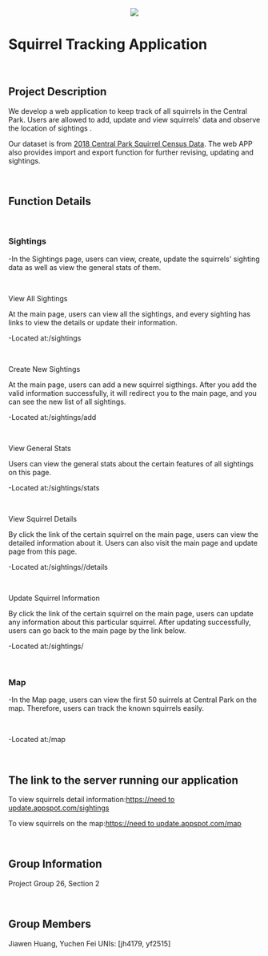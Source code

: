 <div align="center">
<img src="https://img.icons8.com/cute-clipart/64/000000/nut.png">
</div>

<table>
<h1>Squirrel Tracking Application
</h1>
<br>
<h2>Project Description
</h2>
<p>We develop a web application to keep track of all squirrels in the Central Park. Users are allowed to add, update and view squirrels' data and observe the location of sightings .</p>
<p>Our dataset is from <a href='https://data.cityofnewyork.us/api/views/vfnx-vebw/rows.csv'>2018 Central Park Squirrel Census Data</a>. The web APP also provides import and export function for further revising, updating and sightings.</p>
<br>
<h2>Function Details</h2>
<br>
<h3>Sightings</h3>
<p>-In the Sightings page, users can view, create, update the squirrels' sighting data as well as view the general stats of them.</p>
<br>
<p>View All Sightings</p>
<p>At the main page, users can view all the sightings, and every sighting has links to view the details or update their information.</p>
<p>-Located at:/sightings</p>
<br>
<p>Create New Sightings</p>
<p>At the main page, users can add a new squirrel sigthings. After you add the valid information successfully, it will redirect you to the main page, and you can see the new list of all sightings. </p>
<p>-Located at:/sightings/add</p>
<br>
<p>View General Stats</p>
<p>Users can view the general stats about the certain features of all sightings on this page.</p>
<p>-Located at:/sightings/stats</p>
<br>
<p>View Squirrel Details</p>
<p>By click the link of the certain squirrel on the main page, users can view the detailed information about it. Users can also visit the main page and update page from this page.</p>
<p>-Located at:/sightings/<unique-squirrel-id>/details</p>
<br>
<p>Update Squirrel Information</p>
<p>By click the link of the certain squirrel on the main page, users can update any information about this particular squirrel. After updating successfully, users can go back to the main page by the link below.</p>
<p>-Located at:/sightings/<unique-squirrel-id></p>
<br>
<h3>Map</h3>
<p>-In the Map page, users can view the first 50 suirrels at Central Park on the map. Therefore, users can track the known squirrels easily.</p>
<br>
<p>-Located at:/map</p>
<br>
<h2>The link to the server running our application
</h2>
<p>To view squirrels detail information:<a href='https://need to update.appspot.com/sightings'>https://need to update.appspot.com/sightings</a></p>
<p>To view squirrels on the map:<a href='https://need to update.appspot.com/map'>https://need to update.appspot.com/map</a></p>
<br>
<h2>Group Information
</h2>
<p>Project Group 26, Section 2</p>
<br>
<h2>Group Members
</h2>
<p>Jiawen Huang, Yuchen Fei UNIs: [jh4179, yf2515]
</p>
</table>
